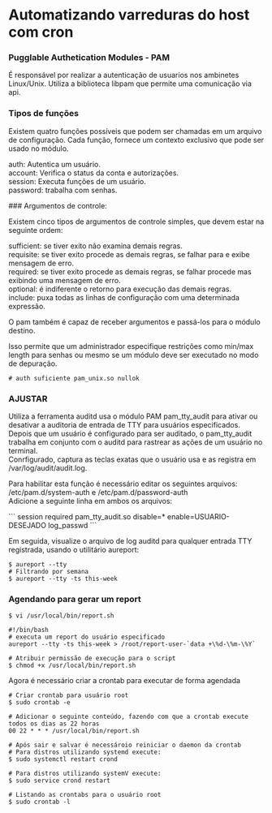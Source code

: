 # Automatizando varreduras do host com cron

### Pugglable Authetication Modules - PAM
É responsável por realizar a autenticação de usuarios nos ambinetes Linux/Unix.
Utiliza a biblioteca libpam que permite uma comunicação via api.

### Tipos de funções
Existem quatro funções possíveis que podem ser chamadas em um arquivo de configuração. Cada função, fornece um contexto exclusivo que pode ser usado no módulo.

<p>
auth: Autentica um usuário.<br />
account: Verifica o status da conta e autorizações.<br />
session: Executa funções de um usuário.<br />
password: trabalha com senhas.
</p>
### Argumentos de controle:

<p>
Existem cinco tipos de argumentos de controle simples, que devem estar na seguinte ordem:

sufficient: se tiver exito não examina demais regras.<br />
requisite: se tiver exito procede as demais regras, se falhar para e exibe mensagem de erro.<br />
required: se tiver exito procede as demais regras, se falhar procede mas exibindo uma mensagem de erro.<br />
optional: é indiferente o retorno para execução das demais regras.<br />
include: puxa todas as linhas de configuração com uma determinada expressão.
</p>
O pam também é capaz de receber argumentos e passá-los para o módulo destino.

Isso permite que um administrador especifique restrições como min/max length para senhas ou mesmo se um módulo deve ser executado no modo de depuração.
```
# auth suficiente pam_unix.so nullok
```

### AJUSTAR

<p>
Utiliza a ferramenta auditd usa o módulo PAM pam_tty_audit para ativar ou desativar a auditoria de entrada de TTY para usuários especificados.<br />
Depois que um usuário é configurado para ser auditado, o pam_tty_audit trabalha em conjunto com o auditd para rastrear as ações de um usuário no terminal.<br />
Conrfigurado, captura as teclas exatas que o usuário usa e as registra em /var/log/audit/audit.log.

Para habilitar esta função é necessário editar os seguintes arquivos: /etc/pam.d/system-auth e /etc/pam.d/password-auth<br />
Adicione a seguinte linha em ambos os arquivos:
</p>
```
session required pam_tty_audit.so disable=* enable=USUARIO-DESEJADO log_passwd
```

Em seguida, visualize o arquivo de log auditd para qualquer entrada TTY registrada, usando o utilitário aureport:
```
$ aureport --tty
# Filtrando por semana
$ aureport --tty -ts this-week
```

### Agendando para gerar um report

```
$ vi /usr/local/bin/report.sh

#!/bin/bash
# executa um report do usuário especificado
aureport --tty -ts this-week > /root/report-user-`data +\%d-\%m-\%Y`

# Atribuir permissão de execução para o script
$ chmod +x /usr/local/bin/report.sh
```

Agora é necessário criar a crontab para executar de forma agendada
```
# Criar crontab para usuário root
$ sudo crontab -e

# Adicionar o seguinte conteúdo, fazendo com que a crontab execute todos os dias as 22 horas
00 22 * * * /usr/local/bin/report.sh

# Após sair e salvar é necessároio reiniciar o daemon da crontab
# Para distros utilizando systemd execute:
$ sudo systemctl restart crond

# Para distros utilizando systemV execute:
$ sudo service crond restart

# Listando as crontabs para o usuário root
$ sudo crontab -l
```
